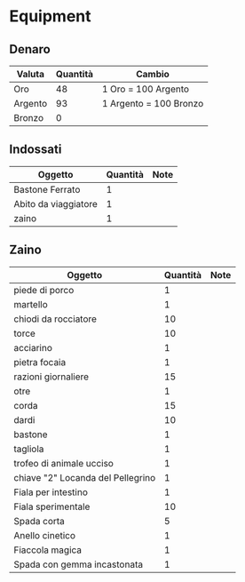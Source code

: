 # Equipment

## Denaro

| Valuta   | Quantità | Cambio                 |
| -------- | -------- | ---------------------- |
| Oro      | 48       | 1 Oro = 100 Argento    |
| Argento  | 93       | 1 Argento = 100 Bronzo |
| Bronzo   | 0        |                        |

## Indossati

| Oggetto                            | Quantità | Note                                   |
| ---------------------------------- | -------- | -------------------------------------- |
| Bastone Ferrato                    | 1        |                                        |
| Abito da viaggiatore               | 1        |                                        |
| zaino                              | 1        |                                        |

## Zaino

| Oggetto                            | Quantità | Note                                   |
| ---------------------------------- | -------- | -------------------------------------- |
| piede di porco                     | 1        |                                        |
| martello                           | 1        |                                        |
| chiodi da rocciatore               | 10       |                                        |
| torce                              | 10       |                                        |
| acciarino                          | 1        |                                        |
| pietra focaia                      | 1        |                                        |
| razioni giornaliere                | 15       |                                        |
| otre                               | 1        |                                        |
| corda                              | 15       |                                        |
| dardi                              | 10       |                                        |
| bastone                            | 1        |                                        |
| tagliola                           | 1        |                                        |
| trofeo di animale ucciso           | 1        |                                        |
| chiave "2" Locanda del Pellegrino  | 1        |                                        |
| Fiala per intestino                | 1        |                                        |
| Fiala sperimentale                 | 10       |                                        |
| Spada corta                        | 5        |                                        |
| Anello cinetico                    | 1        |                                        |
| Fiaccola magica                    | 1        |                                        |
| Spada con gemma incastonata        | 1        |                                        |
